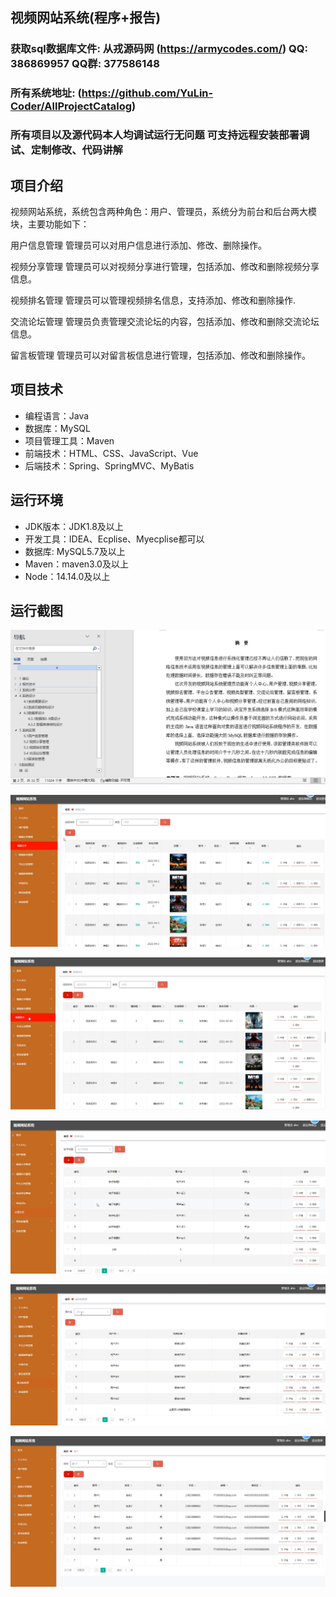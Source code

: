 ## 视频网站系统(程序+报告)

###  获取sql数据库文件: 从戎源码网 (https://armycodes.com/) QQ: 386869957 QQ群: 377586148
###  所有系统地址: (https://github.com/YuLin-Coder/AllProjectCatalog) 
###  所有项目以及源代码本人均调试运行无问题 可支持远程安装部署调试、定制修改、代码讲解

## 项目介绍
视频网站系统，系统包含两种角色：用户、管理员，系统分为前台和后台两大模块，主要功能如下：

 用户信息管理
管理员可以对用户信息进行添加、修改、删除操作。

 视频分享管理
管理员可以对视频分享进行管理，包括添加、修改和删除视频分享信息。

 视频排名管理
管理员可以管理视频排名信息，支持添加、修改和删除操作.

 交流论坛管理
管理员负责管理交流论坛的内容，包括添加、修改和删除交流论坛信息。

 留言板管理
管理员可以对留言板信息进行管理，包括添加、修改和删除操作。

## 项目技术
- 编程语言：Java
- 数据库：MySQL
- 项目管理工具：Maven
- 前端技术：HTML、CSS、JavaScript、Vue
- 后端技术：Spring、SpringMVC、MyBatis

## 运行环境
- JDK版本：JDK1.8及以上
- 开发工具：IDEA、Ecplise、Myecplise都可以
- 数据库: MySQL5.7及以上
- Maven：maven3.0及以上
- Node：14.14.0及以上

## 运行截图
![](screenshot/1.png)

![](screenshot/2.png)

![](screenshot/3.png)

![](screenshot/4.png)

![](screenshot/5.png)

![](screenshot/6.png)
